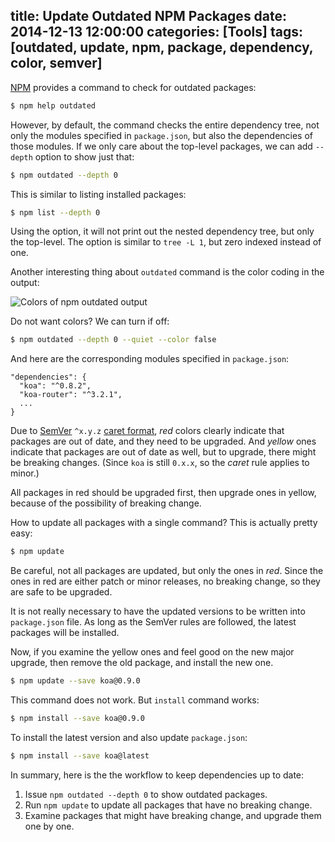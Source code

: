 title: Update Outdated NPM Packages
date: 2014-12-13 12:00:00
categories: [Tools]
tags: [outdated, update, npm, package, dependency, color, semver]
---

[NPM] provides a command to check for outdated packages:

```sh
$ npm help outdated
```

However, by default, the command checks the entire dependency tree, not only the modules specified in `package.json`, but also the dependencies of those modules. If we only care about the top-level packages, we can add `--depth` option to show just that:

```sh
$ npm outdated --depth 0
```

This is similar to listing installed packages:

```sh
$ npm list --depth 0
```

Using the option, it will not print out the nested dependency tree, but only the top-level. The option is similar to `tree -L 1`, but zero indexed instead of one.

Another interesting thing about `outdated` command is the color coding in the output:

<!-- more -->

![Colors of `npm outdated` output](npm-outdated.png)

Do not want colors? We can turn if off:

```sh
$ npm outdated --depth 0 --quiet --color false
```

And here are the corresponding modules specified in `package.json`:

```
"dependencies": {
  "koa": "^0.8.2",
  "koa-router": "^3.2.1",
  ...
}
```

Due to [SemVer] `^x.y.z` [caret format], _red_ colors clearly indicate that packages are out of date, and they need to be upgraded. And _yellow_ ones indicate that packages are out of date as well, but to upgrade, there might be breaking changes. (Since `koa` is still `0.x.x`, so the _caret_ rule applies to minor.)

All packages in red should be upgraded first, then upgrade ones in yellow, because of the possibility of breaking change.

How to update all packages with a single command? This is actually pretty easy:

```sh
$ npm update
```

Be careful, not all packages are updated, but only the ones in _red_. Since the ones in red are either patch or minor releases, no breaking change, so they are safe to be upgraded.

It is not really necessary to have the updated versions to be written into `package.json` file. As long as the SemVer rules are followed, the latest packages will be installed.

Now, if you examine the yellow ones and feel good on the new major upgrade, then remove the old package, and install the new one.

```sh
$ npm update --save koa@0.9.0
```

This command does not work. But `install` command works:

```sh
$ npm install --save koa@0.9.0
```

To install the latest version and also update `package.json`:

```sh
$ npm install --save koa@latest
```

In summary, here is the the workflow to keep dependencies up to date:

1. Issue `npm outdated --depth 0` to show outdated packages.
2. Run `npm update` to update all packages that have no breaking change.
3. Examine packages that might have breaking change, and upgrade them one by one.


[NPM]: https://www.npmjs.com/
[Semver]: http://semver.org/
[caret format]: https://github.com/npm/node-semver#caret-ranges-123-025-004
